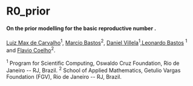 # R0_prior
#### On the prior modelling for the basic reproductive number .
[Luiz Max de Carvalho](http://lmfcarvalho.org/about/)<sup>1</sup>, [Marcio Bastos](https://github.com/marciomacielbastos)<sup>2</sup>, [Daniel Villela](http://www.procc.fiocruz.br/Members/dvillela)<sup>1</sup>,[Leonardo Bastos](http://lsbastos.github.io/) <sup>1</sup> and [Flavio Coelho](http://fccoelho.github.io/)<sup>2</sup>.

<sup>1</sup> Program for Scientific Computing, Oswaldo Cruz Foundation, Rio de Janeiro -- RJ, Brazil.
<sup>2</sup> School of Applied Mathematics, Getulio Vargas Foundation (FGV), Rio de Janeiro -- RJ, Brazil.
